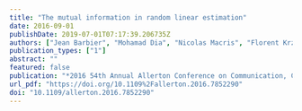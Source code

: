 ```yaml
---
title: "The mutual information in random linear estimation"
date: 2016-09-01
publishDate: 2019-07-01T07:17:39.206735Z
authors: ["Jean Barbier", "Mohamad Dia", "Nicolas Macris", "Florent Krzakala"]
publication_types: ["1"]
abstract: ""
featured: false
publication: "*2016 54th Annual Allerton Conference on Communication, Control, and Computing (Allerton)*"
url_pdf: "https://doi.org/10.1109%2Fallerton.2016.7852290"
doi: "10.1109/allerton.2016.7852290"
---
```


